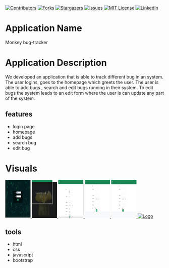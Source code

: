 <!-- MARKDOWN LINKS & IMAGES -->
<!-- https://www.markdownguide.org/basic-syntax/#reference-style-links -->
[contributors-shield]: https://img.shields.io/github/contributors/othneildrew/Best-README-Template.svg?style=for-the-badge
[contributors-url]: https://github.com/othneildrew/Best-README-Template/graphs/contributors
[forks-shield]: https://img.shields.io/github/forks/othneildrew/Best-README-Template.svg?style=for-the-badge
[forks-url]: https://github.com/othneildrew/Best-README-Template/network/members
[stars-shield]: https://img.shields.io/github/stars/othneildrew/Best-README-Template.svg?style=for-the-badge
[stars-url]: https://github.com/othneildrew/Best-README-Template/stargazers
[issues-shield]: https://img.shields.io/github/issues/othneildrew/Best-README-Template.svg?style=for-the-badge
[issues-url]: https://github.com/othneildrew/Best-README-Template/issues
[license-shield]: https://img.shields.io/github/license/othneildrew/Best-README-Template.svg?style=for-the-badge
[license-url]: https://github.com/othneildrew/Best-README-Template/blob/master/LICENSE.txt
[linkedin-shield]: https://img.shields.io/badge/-LinkedIn-black.svg?style=for-the-badge&logo=linkedin&colorB=555
[linkedin-url]: https://linkedin.com/in/othneildrew

[![Contributors][contributors-shield]][contributors-url]
[![Forks][forks-shield]][forks-url]
[![Stargazers][stars-shield]][stars-url]
[![Issues][issues-shield]][issues-url]
[![MIT License][license-shield]][license-url]
[![LinkedIn][linkedin-shield]][linkedin-url]


# Application Name
Monkey bug-tracker

# Application Description
We developed an application that is able to track different bug in an system. The user logins, goes to the homepage which greets the user. The user is able to add bugs , search and edit bugs running in their system. To edit bugs the system leads to an edit form where the user is can update any part of the system. 

## features 
- login page 
- homepage 
- add bugs 
- search bug
- edit bug 

# Visuals

 <a href="https://github.com/Chanellevs/Bug-tracker/edit/main/README.md">
    <img src="images/photo1.jpeg"  width="80" height="120">
  </a>

<a href="https://github.com/Chanellevs/Bug-tracker/edit/main/README.md">
    <img src="images/photo2.jpeg" alt="Logo" width="80" height="120">
  </a>

<a href="https://github.com/Chanellevs/Bug-tracker/edit/main/README.md">
    <img src="images/photo3.jpeg" alt="Logo" width="80" height="120">
  </a>


<a href="https://github.com/Chanellevs/Bug-tracker/edit/main/README.md">
    <img src="images/photo4.jpeg" alt="Logo" width="80" height="120">
  </a>
  
  <a href="https://github.com/Chanellevs/Bug-tracker/edit/main/README.md">
    <img src="images/photo5.jpeg" alt="Logo" width="80" height="120">
  </a>
<a href="https://github.com/Chanellevs/Bug-tracker/edit/main/README.md">
    <img src="images/photo1" alt="Logo" width="80" height="120">
  </a>


## tools
- html
- css
- javascript 
- bootstrap


